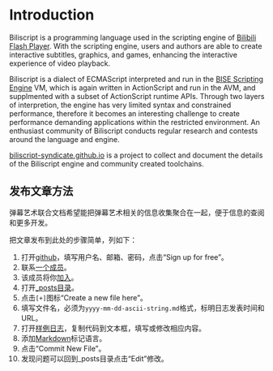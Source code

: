 Introduction
============

Biliscript is a programming language used in the scripting engine of [Bilibili](https://en.wikipedia.org/wiki/Bilibili) [Flash Player](https://static-s.bilibili.tv/play.swf). With the scripting engine, users and authors are able to create interactive subtitles, graphics, and games, enhancing the interactive experience of video playback.

Biliscript is a dialect of ECMAScript interpreted and run in the [BISE Scripting Engine](http://kinsmangames.wordpress.com/bise-scripting-engine/) VM, which is again written in ActionScript and run in the AVM, and supplmented with a subset of ActionScript runtime APIs. Through two layers of interpretion, the engine has very limited syntax and constrained performance, therefore it becomes an interesting challenge to create performance demanding applications within the restricted environment. An enthusiast community of Biliscript conducts regular research and contests around the language and engine.

[biliscript-syndicate.github.io](http://biliscript-syndicate.github.io) is a project to collect and document the details of the Biliscript engine and community created toolchains.

## 发布文章方法

弹幕艺术联合文档希望能把弹幕艺术相关的信息收集聚合在一起，便于信息的查阅和更多开发。

把文章发布到此处的步骤简单，列如下：

1. 打开[github](https://github.com/)，填写用户名、邮箱、密码，点击“Sign up for free”。
2. 联系[一个成员](https://github.com/biliscript-syndicate?tab=members)。
3. 该成员将你[加入](https://github.com/organizations/biliscript-syndicate/teams)。
4. 打开[\_posts目录](https://github.com/biliscript-syndicate/biliscript-syndicate.github.com/tree/master/_posts)。
5. 点击`[+]`图标“Create a new file here”。
6. 填写文件名，必须为`yyyy-mm-dd-ascii-string.md`格式，标明日志发表时间和URL。
7. 打开[样例日志](https://raw.github.com/biliscript-syndicate/biliscript-syndicate.github.com/master/_posts/2013-02-07-hello-world.md)，复制代码到文本框，填写或修改相应内容。
8. 添加[Markdown](http://zh.wikipedia.org/wiki/Markdown)标记语言。
9. 点击“Commit New File”。
10. 发现问题可以回到_posts目录点击“Edit”修改。
